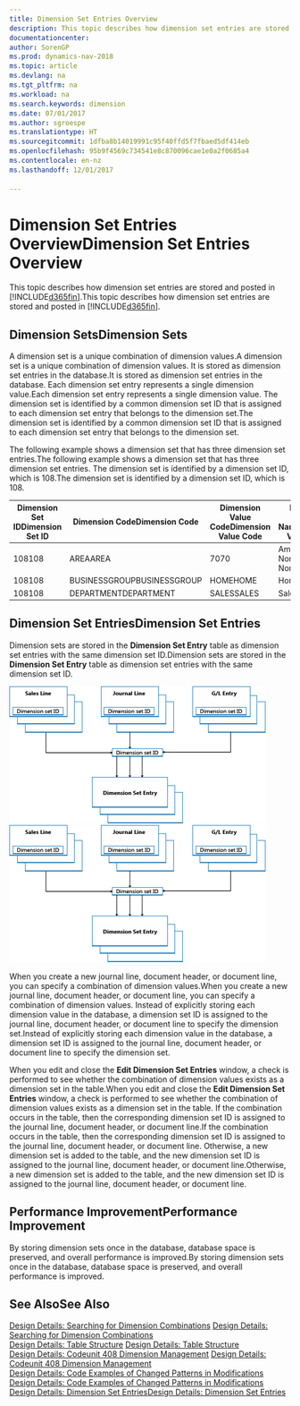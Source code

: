 ```yaml
---
title: Dimension Set Entries Overview
description: This topic describes how dimension set entries are stored and posted in [!INCLUDE[d365fin](includes/d365fin_md.md)].
documentationcenter: 
author: SorenGP
ms.prod: dynamics-nav-2018
ms.topic: article
ms.devlang: na
ms.tgt_pltfrm: na
ms.workload: na
ms.search.keywords: dimension
ms.date: 07/01/2017
ms.author: sgroespe
ms.translationtype: HT
ms.sourcegitcommit: 1dfba8b14019991c95f40ffd5f7fbaed5df414eb
ms.openlocfilehash: 95b9f4569c734541e8c870096cae1e0a2f0685a4
ms.contentlocale: en-nz
ms.lasthandoff: 12/01/2017

---
```

# <a name="dimension-set-entries-overview"></a><span data-ttu-id="35bd3-103">Dimension Set Entries Overview</span><span class="sxs-lookup"><span data-stu-id="35bd3-103">Dimension Set Entries Overview</span></span>
<span data-ttu-id="35bd3-104">This topic describes how dimension set entries are stored and posted in [!INCLUDE[d365fin](includes/d365fin_md.md)].</span><span class="sxs-lookup"><span data-stu-id="35bd3-104">This topic describes how dimension set entries are stored and posted in [!INCLUDE[d365fin](includes/d365fin_md.md)].</span></span>  
  
## <a name="dimension-sets"></a><span data-ttu-id="35bd3-105">Dimension Sets</span><span class="sxs-lookup"><span data-stu-id="35bd3-105">Dimension Sets</span></span>  
<span data-ttu-id="35bd3-106">A dimension set is a unique combination of dimension values.</span><span class="sxs-lookup"><span data-stu-id="35bd3-106">A dimension set is a unique combination of dimension values.</span></span> <span data-ttu-id="35bd3-107">It is stored as dimension set entries in the database.</span><span class="sxs-lookup"><span data-stu-id="35bd3-107">It is stored as dimension set entries in the database.</span></span> <span data-ttu-id="35bd3-108">Each dimension set entry represents a single dimension value.</span><span class="sxs-lookup"><span data-stu-id="35bd3-108">Each dimension set entry represents a single dimension value.</span></span> <span data-ttu-id="35bd3-109">The dimension set is identified by a common dimension set ID that is assigned to each dimension set entry that belongs to the dimension set.</span><span class="sxs-lookup"><span data-stu-id="35bd3-109">The dimension set is identified by a common dimension set ID that is assigned to each dimension set entry that belongs to the dimension set.</span></span>  
  
<span data-ttu-id="35bd3-110">The following example shows a dimension set that has three dimension set entries.</span><span class="sxs-lookup"><span data-stu-id="35bd3-110">The following example shows a dimension set that has three dimension set entries.</span></span> <span data-ttu-id="35bd3-111">The dimension set is identified by a dimension set ID, which is 108.</span><span class="sxs-lookup"><span data-stu-id="35bd3-111">The dimension set is identified by a dimension set ID, which is 108.</span></span>  
  
|<span data-ttu-id="35bd3-112">Dimension Set ID</span><span class="sxs-lookup"><span data-stu-id="35bd3-112">Dimension Set ID</span></span>|<span data-ttu-id="35bd3-113">Dimension Code</span><span class="sxs-lookup"><span data-stu-id="35bd3-113">Dimension Code</span></span>|<span data-ttu-id="35bd3-114">Dimension Value Code</span><span class="sxs-lookup"><span data-stu-id="35bd3-114">Dimension Value Code</span></span>|<span data-ttu-id="35bd3-115">Dimension Value Name</span><span class="sxs-lookup"><span data-stu-id="35bd3-115">Dimension Value Name</span></span>|  
|----------------------|--------------------|--------------------------|--------------------------|  
|<span data-ttu-id="35bd3-116">108</span><span class="sxs-lookup"><span data-stu-id="35bd3-116">108</span></span>|<span data-ttu-id="35bd3-117">AREA</span><span class="sxs-lookup"><span data-stu-id="35bd3-117">AREA</span></span>|<span data-ttu-id="35bd3-118">70</span><span class="sxs-lookup"><span data-stu-id="35bd3-118">70</span></span>|<span data-ttu-id="35bd3-119">America North</span><span class="sxs-lookup"><span data-stu-id="35bd3-119">America North</span></span>|  
|<span data-ttu-id="35bd3-120">108</span><span class="sxs-lookup"><span data-stu-id="35bd3-120">108</span></span>|<span data-ttu-id="35bd3-121">BUSINESSGROUP</span><span class="sxs-lookup"><span data-stu-id="35bd3-121">BUSINESSGROUP</span></span>|<span data-ttu-id="35bd3-122">HOME</span><span class="sxs-lookup"><span data-stu-id="35bd3-122">HOME</span></span>|<span data-ttu-id="35bd3-123">Home</span><span class="sxs-lookup"><span data-stu-id="35bd3-123">Home</span></span>|  
|<span data-ttu-id="35bd3-124">108</span><span class="sxs-lookup"><span data-stu-id="35bd3-124">108</span></span>|<span data-ttu-id="35bd3-125">DEPARTMENT</span><span class="sxs-lookup"><span data-stu-id="35bd3-125">DEPARTMENT</span></span>|<span data-ttu-id="35bd3-126">SALES</span><span class="sxs-lookup"><span data-stu-id="35bd3-126">SALES</span></span>|<span data-ttu-id="35bd3-127">Sales</span><span class="sxs-lookup"><span data-stu-id="35bd3-127">Sales</span></span>|  
  
## <a name="dimension-set-entries"></a><span data-ttu-id="35bd3-128">Dimension Set Entries</span><span class="sxs-lookup"><span data-stu-id="35bd3-128">Dimension Set Entries</span></span>  
<span data-ttu-id="35bd3-129">Dimension sets are stored in the **Dimension Set Entry** table as dimension set entries with the same dimension set ID.</span><span class="sxs-lookup"><span data-stu-id="35bd3-129">Dimension sets are stored in the **Dimension Set Entry** table as dimension set entries with the same dimension set ID.</span></span>  
  
<span data-ttu-id="35bd3-130">![Dimension Entry overview](media/dimensionentrynav7.png "DimensionEntryNAV7")</span><span class="sxs-lookup"><span data-stu-id="35bd3-130">![Dimension Entry overview](media/dimensionentrynav7.png "DimensionEntryNAV7")</span></span>  
  
<span data-ttu-id="35bd3-131">When you create a new journal line, document header, or document line, you can specify a combination of dimension values.</span><span class="sxs-lookup"><span data-stu-id="35bd3-131">When you create a new journal line, document header, or document line, you can specify a combination of dimension values.</span></span> <span data-ttu-id="35bd3-132">Instead of explicitly storing each dimension value in the database, a dimension set ID is assigned to the journal line, document header, or document line to specify the dimension set.</span><span class="sxs-lookup"><span data-stu-id="35bd3-132">Instead of explicitly storing each dimension value in the database, a dimension set ID is assigned to the journal line, document header, or document line to specify the dimension set.</span></span>  
  
<span data-ttu-id="35bd3-133">When you edit and close the **Edit Dimension Set Entries** window, a check is performed to see whether the combination of dimension values exists as a dimension set in the table.</span><span class="sxs-lookup"><span data-stu-id="35bd3-133">When you edit and close the **Edit Dimension Set Entries** window, a check is performed to see whether the combination of dimension values exists as a dimension set in the table.</span></span> <span data-ttu-id="35bd3-134">If the combination occurs in the table, then the corresponding dimension set ID is assigned to the journal line, document header, or document line.</span><span class="sxs-lookup"><span data-stu-id="35bd3-134">If the combination occurs in the table, then the corresponding dimension set ID is assigned to the journal line, document header, or document line.</span></span> <span data-ttu-id="35bd3-135">Otherwise, a new dimension set is added to the table, and the new dimension set ID is assigned to the journal line, document header, or document line.</span><span class="sxs-lookup"><span data-stu-id="35bd3-135">Otherwise, a new dimension set is added to the table, and the new dimension set ID is assigned to the journal line, document header, or document line.</span></span>  
  
## <a name="performance-improvement"></a><span data-ttu-id="35bd3-136">Performance Improvement</span><span class="sxs-lookup"><span data-stu-id="35bd3-136">Performance Improvement</span></span>  
<span data-ttu-id="35bd3-137">By storing dimension sets once in the database, database space is preserved, and overall performance is improved.</span><span class="sxs-lookup"><span data-stu-id="35bd3-137">By storing dimension sets once in the database, database space is preserved, and overall performance is improved.</span></span>  
  
## <a name="see-also"></a><span data-ttu-id="35bd3-138">See Also</span><span class="sxs-lookup"><span data-stu-id="35bd3-138">See Also</span></span>  
<span data-ttu-id="35bd3-139">[Design Details: Searching for Dimension Combinations](design-details-searching-for-dimension-combinations.md) </span><span class="sxs-lookup"><span data-stu-id="35bd3-139">[Design Details: Searching for Dimension Combinations](design-details-searching-for-dimension-combinations.md) </span></span>  
<span data-ttu-id="35bd3-140">[Design Details: Table Structure](design-details-table-structure.md) </span><span class="sxs-lookup"><span data-stu-id="35bd3-140">[Design Details: Table Structure](design-details-table-structure.md) </span></span>  
<span data-ttu-id="35bd3-141">[Design Details: Codeunit 408 Dimension Management](design-details-codeunit-408-dimension-management.md) </span><span class="sxs-lookup"><span data-stu-id="35bd3-141">[Design Details: Codeunit 408 Dimension Management](design-details-codeunit-408-dimension-management.md) </span></span>  
<span data-ttu-id="35bd3-142">[Design Details: Code Examples of Changed Patterns in Modifications](design-details-code-examples-of-changed-patterns-in-modifications.md) </span><span class="sxs-lookup"><span data-stu-id="35bd3-142">[Design Details: Code Examples of Changed Patterns in Modifications](design-details-code-examples-of-changed-patterns-in-modifications.md) </span></span>  
[<span data-ttu-id="35bd3-143">Design Details: Dimension Set Entries</span><span class="sxs-lookup"><span data-stu-id="35bd3-143">Design Details: Dimension Set Entries</span></span>](design-details-dimension-set-entries.md)   

